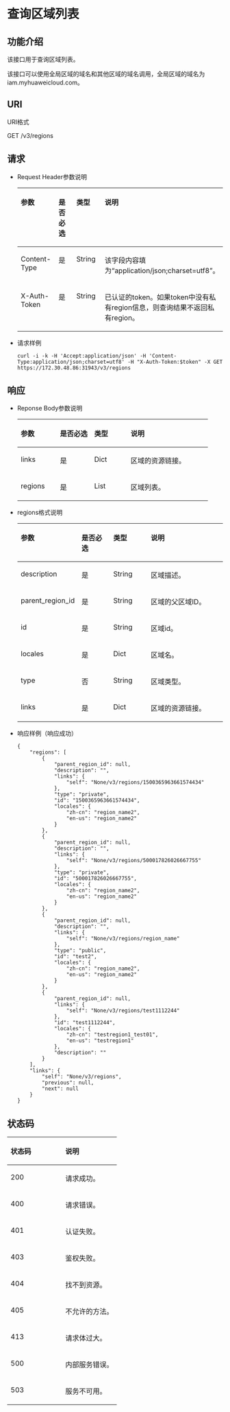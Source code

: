 # 查询区域列表<a name="zh-cn_topic_0067148043"></a>

## 功能介绍<a name="s1fea94fc86654d20a4264b290de6701b"></a>

该接口用于查询区域列表。

该接口可以使用全局区域的域名和其他区域的域名调用，全局区域的域名为iam.myhuaweicloud.com。

## URI<a name="sd0c6621b74af445d8e95f2e8c5061c96"></a>

URI格式

GET /v3/regions

## 请求<a name="sc6a67a265e0c4e6c85c6dddbfffeec05"></a>

-   Request Header参数说明

    <a name="t97020ff6a99b4d02897c62dc32176b10"></a>
    <table><thead align="left"><tr id="r33f9811ab31441bcbb68da4318582ff7"><th class="cellrowborder" valign="top" width="20.3020302030203%" id="mcps1.1.5.1.1"><p id="a15b20b8a2b1a4846942c4381d69d0f1f"><a name="a15b20b8a2b1a4846942c4381d69d0f1f"></a><a name="a15b20b8a2b1a4846942c4381d69d0f1f"></a>参数</p>
    </th>
    <th class="cellrowborder" valign="top" width="18.421842184218423%" id="mcps1.1.5.1.2"><p id="a0c341246324648c2a331a2f3b29728ce"><a name="a0c341246324648c2a331a2f3b29728ce"></a><a name="a0c341246324648c2a331a2f3b29728ce"></a>是否必选</p>
    </th>
    <th class="cellrowborder" valign="top" width="19.2019201920192%" id="mcps1.1.5.1.3"><p id="ae3c49c667f304a8ea41ef4821a55dd34"><a name="ae3c49c667f304a8ea41ef4821a55dd34"></a><a name="ae3c49c667f304a8ea41ef4821a55dd34"></a>类型</p>
    </th>
    <th class="cellrowborder" valign="top" width="42.07420742074208%" id="mcps1.1.5.1.4"><p id="ac65744bcbe944be4891ed74be82742a6"><a name="ac65744bcbe944be4891ed74be82742a6"></a><a name="ac65744bcbe944be4891ed74be82742a6"></a>说明</p>
    </th>
    </tr>
    </thead>
    <tbody><tr id="rd59aad8dd3584169840a2a50ca0bc035"><td class="cellrowborder" valign="top" width="20.3020302030203%" headers="mcps1.1.5.1.1 "><p id="a5f8f06a2f0f141d1b14d88d3cec03e26"><a name="a5f8f06a2f0f141d1b14d88d3cec03e26"></a><a name="a5f8f06a2f0f141d1b14d88d3cec03e26"></a>Content-Type</p>
    </td>
    <td class="cellrowborder" valign="top" width="18.421842184218423%" headers="mcps1.1.5.1.2 "><p id="a0c8ab11defdf4c8f817b21b21680e919"><a name="a0c8ab11defdf4c8f817b21b21680e919"></a><a name="a0c8ab11defdf4c8f817b21b21680e919"></a>是</p>
    </td>
    <td class="cellrowborder" valign="top" width="19.2019201920192%" headers="mcps1.1.5.1.3 "><p id="a222d884836b34d4b96111de13ad02311"><a name="a222d884836b34d4b96111de13ad02311"></a><a name="a222d884836b34d4b96111de13ad02311"></a>String</p>
    </td>
    <td class="cellrowborder" valign="top" width="42.07420742074208%" headers="mcps1.1.5.1.4 "><p id="af58e489f66734ee8bfea4223431362ec"><a name="af58e489f66734ee8bfea4223431362ec"></a><a name="af58e489f66734ee8bfea4223431362ec"></a>该字段内容填为<span class="parmvalue" id="parmvalue731371218"><a name="parmvalue731371218"></a><a name="parmvalue731371218"></a>“application/json;charset=utf8”</span>。</p>
    </td>
    </tr>
    <tr id="red29555edeb84300a63e22cdf504909a"><td class="cellrowborder" valign="top" width="20.3020302030203%" headers="mcps1.1.5.1.1 "><p id="a41b44a08aca64e4382a1901f5c4d384d"><a name="a41b44a08aca64e4382a1901f5c4d384d"></a><a name="a41b44a08aca64e4382a1901f5c4d384d"></a>X-Auth-Token</p>
    </td>
    <td class="cellrowborder" valign="top" width="18.421842184218423%" headers="mcps1.1.5.1.2 "><p id="a554d5f30caf14006ba608ee5e933804c"><a name="a554d5f30caf14006ba608ee5e933804c"></a><a name="a554d5f30caf14006ba608ee5e933804c"></a>是</p>
    </td>
    <td class="cellrowborder" valign="top" width="19.2019201920192%" headers="mcps1.1.5.1.3 "><p id="aa734bd6d2ee44712b9b1fba893b1ea79"><a name="aa734bd6d2ee44712b9b1fba893b1ea79"></a><a name="aa734bd6d2ee44712b9b1fba893b1ea79"></a>String</p>
    </td>
    <td class="cellrowborder" valign="top" width="42.07420742074208%" headers="mcps1.1.5.1.4 "><p id="a3598b3c82d4745f18c1f204cf8097e6d"><a name="a3598b3c82d4745f18c1f204cf8097e6d"></a><a name="a3598b3c82d4745f18c1f204cf8097e6d"></a>已认证的token。如果token中没有私有region信息，则查询结果不返回私有region。</p>
    </td>
    </tr>
    </tbody>
    </table>

-   请求样例

    ```
    curl -i -k -H 'Accept:application/json' -H 'Content-Type:application/json;charset=utf8' -H "X-Auth-Token:$token" -X GET https://172.30.48.86:31943/v3/regions
    ```


## 响应<a name="s6166214bb04d407290d8691550229884"></a>

-   Reponse Body参数说明

    <a name="tb910705b0d224d4b865a2a380e18ba5d"></a>
    <table><thead align="left"><tr id="rce437c54628e460888b9e36e38807daf"><th class="cellrowborder" valign="top" width="20.612061206120615%" id="mcps1.1.5.1.1"><p id="ac3d9a9532a2a4e4e8fb323e49d404a2b"><a name="ac3d9a9532a2a4e4e8fb323e49d404a2b"></a><a name="ac3d9a9532a2a4e4e8fb323e49d404a2b"></a>参数</p>
    </th>
    <th class="cellrowborder" valign="top" width="17.981798179817982%" id="mcps1.1.5.1.2"><p id="a36bd4c1abede4c8994e271a4e2359094"><a name="a36bd4c1abede4c8994e271a4e2359094"></a><a name="a36bd4c1abede4c8994e271a4e2359094"></a>是否必选</p>
    </th>
    <th class="cellrowborder" valign="top" width="19.171917191719174%" id="mcps1.1.5.1.3"><p id="a64b48b3e02b741239ddeb461da7b80a7"><a name="a64b48b3e02b741239ddeb461da7b80a7"></a><a name="a64b48b3e02b741239ddeb461da7b80a7"></a>类型</p>
    </th>
    <th class="cellrowborder" valign="top" width="42.23422342234223%" id="mcps1.1.5.1.4"><p id="a30ed7f27fe694d6cb3f93de39adca161"><a name="a30ed7f27fe694d6cb3f93de39adca161"></a><a name="a30ed7f27fe694d6cb3f93de39adca161"></a>说明</p>
    </th>
    </tr>
    </thead>
    <tbody><tr id="r25eb5eb273bd4ced8e3122d43850c0e1"><td class="cellrowborder" valign="top" width="20.612061206120615%" headers="mcps1.1.5.1.1 "><p id="a9146880c74894fcd9d8eb2d2c98c370a"><a name="a9146880c74894fcd9d8eb2d2c98c370a"></a><a name="a9146880c74894fcd9d8eb2d2c98c370a"></a>links</p>
    </td>
    <td class="cellrowborder" valign="top" width="17.981798179817982%" headers="mcps1.1.5.1.2 "><p id="a1f16deaf10eb42bc9e7a4593b24ecd02"><a name="a1f16deaf10eb42bc9e7a4593b24ecd02"></a><a name="a1f16deaf10eb42bc9e7a4593b24ecd02"></a>是</p>
    </td>
    <td class="cellrowborder" valign="top" width="19.171917191719174%" headers="mcps1.1.5.1.3 "><p id="a489d4c326f6b4e889bc802b62aafe32b"><a name="a489d4c326f6b4e889bc802b62aafe32b"></a><a name="a489d4c326f6b4e889bc802b62aafe32b"></a>Dict</p>
    </td>
    <td class="cellrowborder" valign="top" width="42.23422342234223%" headers="mcps1.1.5.1.4 "><p id="ac514ce1e4fe441b989345cc9facdb55f"><a name="ac514ce1e4fe441b989345cc9facdb55f"></a><a name="ac514ce1e4fe441b989345cc9facdb55f"></a>区域的资源链接。</p>
    </td>
    </tr>
    <tr id="r242e991826e14b1dade4ba266058e55b"><td class="cellrowborder" valign="top" width="20.612061206120615%" headers="mcps1.1.5.1.1 "><p id="a61cfaadb79a141ef80c86a0cd8bd433e"><a name="a61cfaadb79a141ef80c86a0cd8bd433e"></a><a name="a61cfaadb79a141ef80c86a0cd8bd433e"></a>regions</p>
    </td>
    <td class="cellrowborder" valign="top" width="17.981798179817982%" headers="mcps1.1.5.1.2 "><p id="a7cfc068a0c9840b091c82099eccf830c"><a name="a7cfc068a0c9840b091c82099eccf830c"></a><a name="a7cfc068a0c9840b091c82099eccf830c"></a>是</p>
    </td>
    <td class="cellrowborder" valign="top" width="19.171917191719174%" headers="mcps1.1.5.1.3 "><p id="afbf6dbb3fa4a42bd8a7273c111694719"><a name="afbf6dbb3fa4a42bd8a7273c111694719"></a><a name="afbf6dbb3fa4a42bd8a7273c111694719"></a>List</p>
    </td>
    <td class="cellrowborder" valign="top" width="42.23422342234223%" headers="mcps1.1.5.1.4 "><p id="ac2e443e20612470ca0bd0e578b1ccd82"><a name="ac2e443e20612470ca0bd0e578b1ccd82"></a><a name="ac2e443e20612470ca0bd0e578b1ccd82"></a>区域列表。</p>
    </td>
    </tr>
    </tbody>
    </table>

-   regions格式说明

    <a name="tb2bf5558b31c40f1b23ddb90344694ed"></a>
    <table><thead align="left"><tr id="rf5b1f53927094b209775f3a30a9688ad"><th class="cellrowborder" valign="top" width="21.17%" id="mcps1.1.5.1.1"><p id="a50cf8893ff5b466994dcb32ddc486532"><a name="a50cf8893ff5b466994dcb32ddc486532"></a><a name="a50cf8893ff5b466994dcb32ddc486532"></a>参数</p>
    </th>
    <th class="cellrowborder" valign="top" width="17.28%" id="mcps1.1.5.1.2"><p id="a20c081ed65b74e89a565d02f4d508515"><a name="a20c081ed65b74e89a565d02f4d508515"></a><a name="a20c081ed65b74e89a565d02f4d508515"></a>是否必选</p>
    </th>
    <th class="cellrowborder" valign="top" width="19.43%" id="mcps1.1.5.1.3"><p id="a17a76f276add4aaf96a726f84ba8970b"><a name="a17a76f276add4aaf96a726f84ba8970b"></a><a name="a17a76f276add4aaf96a726f84ba8970b"></a>类型</p>
    </th>
    <th class="cellrowborder" valign="top" width="42.120000000000005%" id="mcps1.1.5.1.4"><p id="a0dfe4c5bbc2341779ea07634c816918e"><a name="a0dfe4c5bbc2341779ea07634c816918e"></a><a name="a0dfe4c5bbc2341779ea07634c816918e"></a>说明</p>
    </th>
    </tr>
    </thead>
    <tbody><tr id="r5f2be5855ed44ceda1ced8ce52b917af"><td class="cellrowborder" valign="top" width="21.17%" headers="mcps1.1.5.1.1 "><p id="a948ef1f615e8436386bce5dc4a9c6558"><a name="a948ef1f615e8436386bce5dc4a9c6558"></a><a name="a948ef1f615e8436386bce5dc4a9c6558"></a>description</p>
    </td>
    <td class="cellrowborder" valign="top" width="17.28%" headers="mcps1.1.5.1.2 "><p id="a862b29ee9ff049228d9a3a36b6a150bf"><a name="a862b29ee9ff049228d9a3a36b6a150bf"></a><a name="a862b29ee9ff049228d9a3a36b6a150bf"></a>是</p>
    </td>
    <td class="cellrowborder" valign="top" width="19.43%" headers="mcps1.1.5.1.3 "><p id="ac667b1978bcc4cf8877188051da52faf"><a name="ac667b1978bcc4cf8877188051da52faf"></a><a name="ac667b1978bcc4cf8877188051da52faf"></a>String</p>
    </td>
    <td class="cellrowborder" valign="top" width="42.120000000000005%" headers="mcps1.1.5.1.4 "><p id="ab20d96dbde5e4a5b88827afaf59d41ed"><a name="ab20d96dbde5e4a5b88827afaf59d41ed"></a><a name="ab20d96dbde5e4a5b88827afaf59d41ed"></a>区域描述。</p>
    </td>
    </tr>
    <tr id="rf433087c91364b65a0999296f6750a89"><td class="cellrowborder" valign="top" width="21.17%" headers="mcps1.1.5.1.1 "><p id="a27c9a64e7ff0456c9d9e5c7a4b7e4dce"><a name="a27c9a64e7ff0456c9d9e5c7a4b7e4dce"></a><a name="a27c9a64e7ff0456c9d9e5c7a4b7e4dce"></a>parent_region_id</p>
    </td>
    <td class="cellrowborder" valign="top" width="17.28%" headers="mcps1.1.5.1.2 "><p id="ad95e731556054bb9af8cd93c2f05e0a2"><a name="ad95e731556054bb9af8cd93c2f05e0a2"></a><a name="ad95e731556054bb9af8cd93c2f05e0a2"></a>是</p>
    </td>
    <td class="cellrowborder" valign="top" width="19.43%" headers="mcps1.1.5.1.3 "><p id="ac169f6e7e5e546e5afb535ec1be016c7"><a name="ac169f6e7e5e546e5afb535ec1be016c7"></a><a name="ac169f6e7e5e546e5afb535ec1be016c7"></a>String</p>
    </td>
    <td class="cellrowborder" valign="top" width="42.120000000000005%" headers="mcps1.1.5.1.4 "><p id="a0b1e82ff5b27487883d9c5a430a7deaf"><a name="a0b1e82ff5b27487883d9c5a430a7deaf"></a><a name="a0b1e82ff5b27487883d9c5a430a7deaf"></a>区域的父区域ID。</p>
    </td>
    </tr>
    <tr id="rd8ce5aab53784b0a9c474163a677d8b8"><td class="cellrowborder" valign="top" width="21.17%" headers="mcps1.1.5.1.1 "><p id="af57c718a55bb44babae7652dca19dcd3"><a name="af57c718a55bb44babae7652dca19dcd3"></a><a name="af57c718a55bb44babae7652dca19dcd3"></a>id</p>
    </td>
    <td class="cellrowborder" valign="top" width="17.28%" headers="mcps1.1.5.1.2 "><p id="ac031563c2d814cb59bf2fbaecac2c8ec"><a name="ac031563c2d814cb59bf2fbaecac2c8ec"></a><a name="ac031563c2d814cb59bf2fbaecac2c8ec"></a>是</p>
    </td>
    <td class="cellrowborder" valign="top" width="19.43%" headers="mcps1.1.5.1.3 "><p id="a3933000b9f6a468ebbdcd7d485575bf4"><a name="a3933000b9f6a468ebbdcd7d485575bf4"></a><a name="a3933000b9f6a468ebbdcd7d485575bf4"></a>String</p>
    </td>
    <td class="cellrowborder" valign="top" width="42.120000000000005%" headers="mcps1.1.5.1.4 "><p id="a15fb8acbca5f4befa9d3a285d6636ea3"><a name="a15fb8acbca5f4befa9d3a285d6636ea3"></a><a name="a15fb8acbca5f4befa9d3a285d6636ea3"></a>区域id。</p>
    </td>
    </tr>
    <tr id="r5b8f27117c424bcba12dad424daed5ae"><td class="cellrowborder" valign="top" width="21.17%" headers="mcps1.1.5.1.1 "><p id="a56c40ed10d40453996252a2db888371a"><a name="a56c40ed10d40453996252a2db888371a"></a><a name="a56c40ed10d40453996252a2db888371a"></a>locales</p>
    </td>
    <td class="cellrowborder" valign="top" width="17.28%" headers="mcps1.1.5.1.2 "><p id="zh-cn_topic_0035544336_p386591205643"><a name="zh-cn_topic_0035544336_p386591205643"></a><a name="zh-cn_topic_0035544336_p386591205643"></a>是</p>
    </td>
    <td class="cellrowborder" valign="top" width="19.43%" headers="mcps1.1.5.1.3 "><p id="a253711d5d5b746ab869f4ace3cde5e46"><a name="a253711d5d5b746ab869f4ace3cde5e46"></a><a name="a253711d5d5b746ab869f4ace3cde5e46"></a>Dict</p>
    </td>
    <td class="cellrowborder" valign="top" width="42.120000000000005%" headers="mcps1.1.5.1.4 "><p id="a27379a7b72cb4e7fb9c30beafc541df7"><a name="a27379a7b72cb4e7fb9c30beafc541df7"></a><a name="a27379a7b72cb4e7fb9c30beafc541df7"></a>区域名。</p>
    </td>
    </tr>
    <tr id="r479ea6215d4f4946a2381c5a6fedceb8"><td class="cellrowborder" valign="top" width="21.17%" headers="mcps1.1.5.1.1 "><p id="aa1e55dcd63ef459588d16f6231b3aaae"><a name="aa1e55dcd63ef459588d16f6231b3aaae"></a><a name="aa1e55dcd63ef459588d16f6231b3aaae"></a>type</p>
    </td>
    <td class="cellrowborder" valign="top" width="17.28%" headers="mcps1.1.5.1.2 "><p id="a1b7a9389ff2642cb8fe3cd7d9e5b4528"><a name="a1b7a9389ff2642cb8fe3cd7d9e5b4528"></a><a name="a1b7a9389ff2642cb8fe3cd7d9e5b4528"></a>否</p>
    </td>
    <td class="cellrowborder" valign="top" width="19.43%" headers="mcps1.1.5.1.3 "><p id="a61174ff0d9194122890eeff8444d9bbd"><a name="a61174ff0d9194122890eeff8444d9bbd"></a><a name="a61174ff0d9194122890eeff8444d9bbd"></a>String</p>
    </td>
    <td class="cellrowborder" valign="top" width="42.120000000000005%" headers="mcps1.1.5.1.4 "><p id="af72ea144ce8b4cc4b0b53e7889078762"><a name="af72ea144ce8b4cc4b0b53e7889078762"></a><a name="af72ea144ce8b4cc4b0b53e7889078762"></a>区域类型。</p>
    </td>
    </tr>
    <tr id="raf37fde9b2e2495d869109bb4667724a"><td class="cellrowborder" valign="top" width="21.17%" headers="mcps1.1.5.1.1 "><p id="ad5fbea32d9f642fcb442c5689c79c876"><a name="ad5fbea32d9f642fcb442c5689c79c876"></a><a name="ad5fbea32d9f642fcb442c5689c79c876"></a>links</p>
    </td>
    <td class="cellrowborder" valign="top" width="17.28%" headers="mcps1.1.5.1.2 "><p id="zh-cn_topic_0035544336_p372076171929"><a name="zh-cn_topic_0035544336_p372076171929"></a><a name="zh-cn_topic_0035544336_p372076171929"></a>是</p>
    </td>
    <td class="cellrowborder" valign="top" width="19.43%" headers="mcps1.1.5.1.3 "><p id="af54a16806cc94b718d0107302ac9b87a"><a name="af54a16806cc94b718d0107302ac9b87a"></a><a name="af54a16806cc94b718d0107302ac9b87a"></a>Dict</p>
    </td>
    <td class="cellrowborder" valign="top" width="42.120000000000005%" headers="mcps1.1.5.1.4 "><p id="a550ac0e18c9942f4b6c7bfcc42f820ac"><a name="a550ac0e18c9942f4b6c7bfcc42f820ac"></a><a name="a550ac0e18c9942f4b6c7bfcc42f820ac"></a>区域的资源链接。</p>
    </td>
    </tr>
    </tbody>
    </table>

-   响应样例（响应成功）

    ```
    {
        "regions": [
            {
                "parent_region_id": null,
                "description": "",
                "links": {
                    "self": "None/v3/regions/1500365963661574434"
                },
                "type": "private",
                "id": "1500365963661574434",
                "locales": {
                    "zh-cn": "region_name2",
                    "en-us": "region_name2"
                }
            },
            {
                "parent_region_id": null,
                "description": "",
                "links": {
                    "self": "None/v3/regions/500017826026667755"
                },
                "type": "private",
                "id": "500017826026667755",
                "locales": {
                    "zh-cn": "region_name2",
                    "en-us": "region_name2"
                }
            },
            {
                "parent_region_id": null,
                "description": "",
                "links": {
                    "self": "None/v3/regions/region_name"
                },
                "type": "public",
                "id": "test2",
                "locales": {
                    "zh-cn": "region_name2",
                    "en-us": "region_name2"
                }
            },
            {
                "parent_region_id": null,
                "links": {
                    "self": "None/v3/regions/test1112244"
                },
                "id": "test1112244",
                "locales": {
                    "zh-cn": "testregion1_test01",
                    "en-us": "testregion1"
                },
                "description": ""
            }
        ],
        "links": {
            "self": "None/v3/regions",
            "previous": null,
            "next": null
        }
    }
    ```


## 状态码<a name="se70eb4ec1a7c43ec9858561956f0a7ba"></a>

<a name="zh-cn_topic_0035544336_table25927028"></a>
<table><thead align="left"><tr id="zh-cn_topic_0035544336_row10578662"><th class="cellrowborder" valign="top" width="50%" id="mcps1.1.3.1.1"><p id="zh-cn_topic_0035544336_p51565323"><a name="zh-cn_topic_0035544336_p51565323"></a><a name="zh-cn_topic_0035544336_p51565323"></a>状态码</p>
</th>
<th class="cellrowborder" valign="top" width="50%" id="mcps1.1.3.1.2"><p id="zh-cn_topic_0035544336_p16041657"><a name="zh-cn_topic_0035544336_p16041657"></a><a name="zh-cn_topic_0035544336_p16041657"></a>说明</p>
</th>
</tr>
</thead>
<tbody><tr id="zh-cn_topic_0035544336_row24305815"><td class="cellrowborder" valign="top" width="50%" headers="mcps1.1.3.1.1 "><p id="zh-cn_topic_0035544336_p22613965"><a name="zh-cn_topic_0035544336_p22613965"></a><a name="zh-cn_topic_0035544336_p22613965"></a>200</p>
</td>
<td class="cellrowborder" valign="top" width="50%" headers="mcps1.1.3.1.2 "><p id="zh-cn_topic_0035544336_p19791876"><a name="zh-cn_topic_0035544336_p19791876"></a><a name="zh-cn_topic_0035544336_p19791876"></a>请求成功。</p>
</td>
</tr>
<tr id="zh-cn_topic_0035544336_row43909159"><td class="cellrowborder" valign="top" width="50%" headers="mcps1.1.3.1.1 "><p id="zh-cn_topic_0035544336_p66980994"><a name="zh-cn_topic_0035544336_p66980994"></a><a name="zh-cn_topic_0035544336_p66980994"></a>400</p>
</td>
<td class="cellrowborder" valign="top" width="50%" headers="mcps1.1.3.1.2 "><p id="zh-cn_topic_0035544336_p56751409"><a name="zh-cn_topic_0035544336_p56751409"></a><a name="zh-cn_topic_0035544336_p56751409"></a>请求错误。</p>
</td>
</tr>
<tr id="rb99fbab78bc54ae4953661763b573830"><td class="cellrowborder" valign="top" width="50%" headers="mcps1.1.3.1.1 "><p id="aef55745ff0834933af36d690e2e339b8"><a name="aef55745ff0834933af36d690e2e339b8"></a><a name="aef55745ff0834933af36d690e2e339b8"></a>401</p>
</td>
<td class="cellrowborder" valign="top" width="50%" headers="mcps1.1.3.1.2 "><p id="a480215738ced4bf5a8feafa2681db93b"><a name="a480215738ced4bf5a8feafa2681db93b"></a><a name="a480215738ced4bf5a8feafa2681db93b"></a>认证失败。</p>
</td>
</tr>
<tr id="zh-cn_topic_0035544336_row41000636"><td class="cellrowborder" valign="top" width="50%" headers="mcps1.1.3.1.1 "><p id="zh-cn_topic_0035544336_p32717189"><a name="zh-cn_topic_0035544336_p32717189"></a><a name="zh-cn_topic_0035544336_p32717189"></a>403</p>
</td>
<td class="cellrowborder" valign="top" width="50%" headers="mcps1.1.3.1.2 "><p id="ae678037f26d640f5a985c943e2ffb92e"><a name="ae678037f26d640f5a985c943e2ffb92e"></a><a name="ae678037f26d640f5a985c943e2ffb92e"></a>鉴权失败。</p>
</td>
</tr>
<tr id="r1fd5c05b7b6b4c048f3f7b9ddbc755b0"><td class="cellrowborder" valign="top" width="50%" headers="mcps1.1.3.1.1 "><p id="a5d7e2305922e4f9098442a900792dae1"><a name="a5d7e2305922e4f9098442a900792dae1"></a><a name="a5d7e2305922e4f9098442a900792dae1"></a>404</p>
</td>
<td class="cellrowborder" valign="top" width="50%" headers="mcps1.1.3.1.2 "><p id="a9edf299d0513460caaac8a2a19b76e9a"><a name="a9edf299d0513460caaac8a2a19b76e9a"></a><a name="a9edf299d0513460caaac8a2a19b76e9a"></a>找不到资源。</p>
</td>
</tr>
<tr id="rbb5133f150fd42eebde8dd6e390ecbd5"><td class="cellrowborder" valign="top" width="50%" headers="mcps1.1.3.1.1 "><p id="ad1a2754016e44193a97043265cd611cf"><a name="ad1a2754016e44193a97043265cd611cf"></a><a name="ad1a2754016e44193a97043265cd611cf"></a>405</p>
</td>
<td class="cellrowborder" valign="top" width="50%" headers="mcps1.1.3.1.2 "><p id="a81837d461ef445259c5a6e9e1ce0e32a"><a name="a81837d461ef445259c5a6e9e1ce0e32a"></a><a name="a81837d461ef445259c5a6e9e1ce0e32a"></a>不允许的方法。</p>
</td>
</tr>
<tr id="r2cecff297b1a412f956a312d3cd7acc9"><td class="cellrowborder" valign="top" width="50%" headers="mcps1.1.3.1.1 "><p id="a1f617621d1bc4a9facb1c84d1946002b"><a name="a1f617621d1bc4a9facb1c84d1946002b"></a><a name="a1f617621d1bc4a9facb1c84d1946002b"></a>413</p>
</td>
<td class="cellrowborder" valign="top" width="50%" headers="mcps1.1.3.1.2 "><p id="ac31ead3ee2db40eea8ae45b2779a09e9"><a name="ac31ead3ee2db40eea8ae45b2779a09e9"></a><a name="ac31ead3ee2db40eea8ae45b2779a09e9"></a>请求体过大。</p>
</td>
</tr>
<tr id="rd71e0e00759f4179a2dccaf345ba9f2f"><td class="cellrowborder" valign="top" width="50%" headers="mcps1.1.3.1.1 "><p id="a1657c5ca5ebd4a2cbacbdb35fc9b7601"><a name="a1657c5ca5ebd4a2cbacbdb35fc9b7601"></a><a name="a1657c5ca5ebd4a2cbacbdb35fc9b7601"></a>500</p>
</td>
<td class="cellrowborder" valign="top" width="50%" headers="mcps1.1.3.1.2 "><p id="a88b4b14048564e12942b8151dc791b99"><a name="a88b4b14048564e12942b8151dc791b99"></a><a name="a88b4b14048564e12942b8151dc791b99"></a>内部服务错误。</p>
</td>
</tr>
<tr id="r5647e5fd26974514ac66cc3925f30601"><td class="cellrowborder" valign="top" width="50%" headers="mcps1.1.3.1.1 "><p id="a16dfaa16ceac4a33a468c0ae158292fb"><a name="a16dfaa16ceac4a33a468c0ae158292fb"></a><a name="a16dfaa16ceac4a33a468c0ae158292fb"></a>503</p>
</td>
<td class="cellrowborder" valign="top" width="50%" headers="mcps1.1.3.1.2 "><p id="a5635c1924d9648a8be89b1e5dcf0a87b"><a name="a5635c1924d9648a8be89b1e5dcf0a87b"></a><a name="a5635c1924d9648a8be89b1e5dcf0a87b"></a>服务不可用。</p>
</td>
</tr>
</tbody>
</table>

